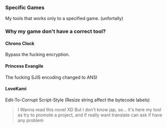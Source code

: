 ### Specific Games
My tools that works only to a specified game. (unfortally)


### Why my game don't have a correct tool?

#### Chrono Clock
Bypass the fucking encryption.


#### Princess Evangile
The fucking SJIS encoding changed to ANSI


#### LoveKami 
Edit-To-Corrupt Script-Style (Resize string affect the bytecode labels)
>I Wanna read this novel XD But i don't know jap, so... it's here my tool as try to promote a project, and if really want translate can ask if have any problem